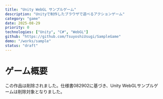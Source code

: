 ```yaml
---
title: "Unity WebGL サンプルゲーム"
description: "Unityで制作したブラウザで遊べるアクションゲーム"
category: "game"
date: 2025-08-29
priority: 0
technologies: ["Unity", "C#", "WebGL"]
github: "https://github.com/TsuyoshiUsugi/SampleGame"
demo: "/works/sample"
status: "draft"
---
```


# ゲーム概要

この作品は削除されました。仕様書082902に基づき、Unity WebGLサンプルゲームは削除対象となりました。